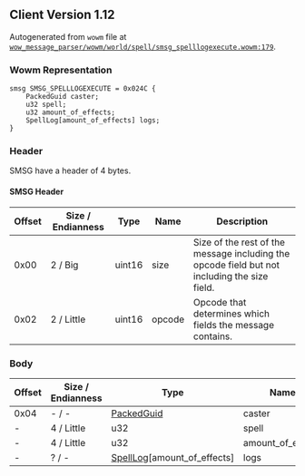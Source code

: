 ## Client Version 1.12

Autogenerated from `wowm` file at [`wow_message_parser/wowm/world/spell/smsg_spelllogexecute.wowm:179`](https://github.com/gtker/wow_messages/tree/main/wow_message_parser/wowm/world/spell/smsg_spelllogexecute.wowm#L179).

### Wowm Representation
```rust,ignore
smsg SMSG_SPELLLOGEXECUTE = 0x024C {
    PackedGuid caster;
    u32 spell;
    u32 amount_of_effects;
    SpellLog[amount_of_effects] logs;
}
```
### Header
SMSG have a header of 4 bytes.

#### SMSG Header
| Offset | Size / Endianness | Type   | Name   | Description |
| ------ | ----------------- | ------ | ------ | ----------- |
| 0x00   | 2 / Big           | uint16 | size   | Size of the rest of the message including the opcode field but not including the size field.|
| 0x02   | 2 / Little        | uint16 | opcode | Opcode that determines which fields the message contains.|
### Body
| Offset | Size / Endianness | Type | Name | Description |
| ------ | ----------------- | ---- | ---- | ----------- |
| 0x04 | - / - | [PackedGuid](../spec/packed-guid.md) | caster |  |
| - | 4 / Little | u32 | spell |  |
| - | 4 / Little | u32 | amount_of_effects |  |
| - | ? / - | [SpellLog](spelllog.md)[amount_of_effects] | logs |  |
